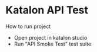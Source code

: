 # Katalon API Test

How to run project
- Open project in katalon studio
- Run "API Smoke Test" test suite
